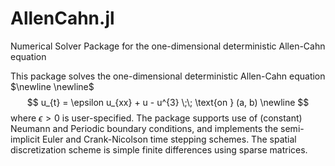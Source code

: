 # AllenCahn.jl
Numerical Solver Package for the one-dimensional deterministic Allen-Cahn equation

This package solves the one-dimensional deterministic Allen-Cahn equation $\newline \newline$
$$
u_{t} = \epsilon u_{xx} + u - u^{3} \;\; \text{on } (a, b)
\newline
$$
where $\epsilon > 0$ is user-specified. The package supports use of (constant) Neumann and Periodic boundary conditions, and implements the semi-implicit Euler and Crank-Nicolson time stepping schemes. The spatial discretization scheme is simple finite differences using sparse matrices.
